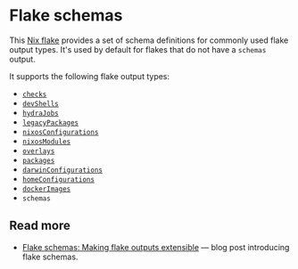 # Flake schemas

This [Nix flake][flakes] provides a set of schema definitions for commonly used flake output types.
It's used by default for flakes that do not have a `schemas` output.

It supports the following flake output types:

* [`checks`][checks]
* [`devShells`][develop]
* [`hydraJobs`][hydra]
* [`legacyPackages`][legacy]
* [`nixosConfigurations`][nixos]
* [`nixosModules`][nixosmodules]
* [`overlays`][overlays]
* [`packages`][packages]
* [`darwinConfigurations`][darwin]
* [`homeConfigurations`][home]
* [`dockerImages`][docker]
* `schemas`

## Read more

- [Flake schemas: Making flake outputs extensible][blog] &mdash; blog post introducing flake schemas.

[blog]: https://determinate.systems/posts/flake-schemas
[checks]: https://nixos.org/manual/nix/stable/command-ref/new-cli/nix3-flake-check.html
[darwin]: https://github.com/LnL7/nix-darwin
[docker]: https://nixos.org/manual/nixpkgs/stable/#sec-pkgs-dockerTools
[develop]: https://nixos.org/manual/nix/stable/command-ref/new-cli/nix3-develop.html
[flakes]: https://zero-to-nix.com/concepts/flakes
[home]: https://github.com/nix-community/home-manager
[hydra]: https://github.com/NixOS/hydra
[legacy]: https://github.com/NixOS/nixpkgs/blob/d1eaf1acfce382f14d26d20e0a9342884f3127b0/flake.nix#L47-L56
[nixos]: https://github.com/NixOS/nixpkgs/tree/master/nixos
[nixosmodules]: https://nixos.wiki/wiki/NixOS_modules
[overlays]: https://nixos.wiki/wiki/Overlays
[packages]: https://search.nixos.org/packages
